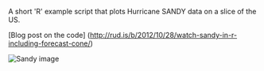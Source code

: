 A short 'R' example script that plots Hurricane SANDY data on a slice of the US.

[Blog post on the code] (http://rud.is/b/2012/10/28/watch-sandy-in-r-including-forecast-cone/)

![Sandy image](http://rud.is/b/wp-content/uploads/2012/10/Snapshot-102912-957-AM.png)



